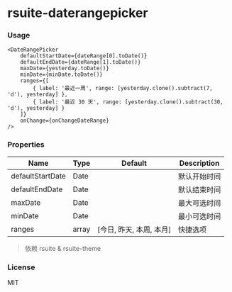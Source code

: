 # rsuite-daterangepicker

### Usage

```
<DateRangePicker
    defaultStartDate={dateRange[0].toDate()}
    defaultEndDate={dateRange[1].toDate()}
    maxDate={yesterday.toDate()}
    minDate={minDate.toDate()}
    ranges={[
        { label: '最近一周', range: [yesterday.clone().subtract(7, 'd'), yesterday] },
        { label: '最近 30 天', range: [yesterday.clone().subtract(30, 'd'), yesterday] }
    ]}
    onChange={onChangeDateRange}
/>
```

### Properties

| Name | Type | Default | Description |
| ---- | ---- | ------- | ----------- |
| defaultStartDate | Date | | 默认开始时间 |
| defaultEndDate | Date | | 默认结束时间 |
| maxDate | Date | | 最大可选时间 |
| minDate | Date | | 最小可选时间 |
| ranges | array | [今日, 昨天, 本周, 本月] | 快捷选项 |


> 依赖 rsuite & rsuite-theme


### License

MIT
